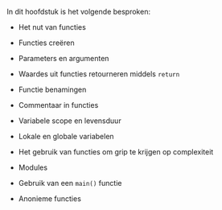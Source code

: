 In dit hoofdstuk is het volgende besproken:

-   Het nut van functies

-   Functies creëren

-   Parameters en argumenten

-   Waardes uit functies retourneren middels `return`

-   Functie benamingen

-   Commentaar in functies

-   Variabele scope en levensduur

-   Lokale en globale variabelen

-   Het gebruik van functies om grip te krijgen op complexiteit

-   Modules

-   Gebruik van een `main()` functie

-   Anonieme functies
